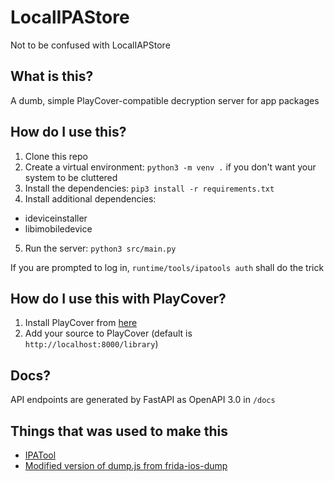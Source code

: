 # LocalIPAStore
Not to be confused with LocalIAPStore

## What is this?
A dumb, simple PlayCover-compatible decryption server for app packages

## How do I use this?
1. Clone this repo
2. Create a virtual environment: `python3 -m venv .` if you don't want your system to be cluttered
3. Install the dependencies: `pip3 install -r requirements.txt`
4. Install additional dependencies: 
- ideviceinstaller
- libimobiledevice
5. Run the server: `python3 src/main.py`

If you are prompted to log in, `runtime/tools/ipatools auth` shall do the trick

## How do I use this with PlayCover?
1. Install PlayCover from [here](https://playcover.io)
2. Add your source to PlayCover (default is `http://localhost:8000/library`)

## Docs?
API endpoints are generated by FastAPI as OpenAPI 3.0 in `/docs`

## Things that was used to make this
- [IPATool](https://github.com/majd/ipatool)
- [Modified version of dump.js from frida-ios-dump](https://github.com/AloneMonkey/frida-ios-dump/blob/master/dump.js)